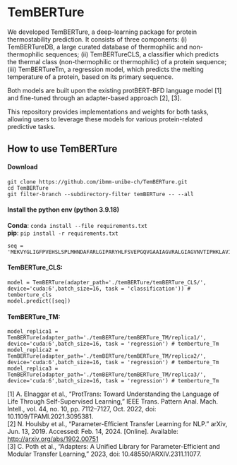 # TemBERTure

We  developed TemBERTure, a deep-learning package for protein thermostability prediction. It consists of three components: 
(i) TemBERTureDB, a large curated database of thermophilic and non-thermophilic sequences;
(ii) TemBERTureCLS, a classifier  which predicts  the thermal class (non-thermophilic or thermophilic) of a protein sequence;
(iii) TemBERTureTm, a regression model, which predicts the melting temperature of a protein, based on its primary sequence. 

Both models are built upon the existing protBERT-BFD language model [1] and fine-tuned through an adapter-based approach [2], [3]. 

This repository provides implementations and weights for both tasks, allowing users to leverage these models for various protein-related predictive tasks.

## How to use TemBERTure

#### Download
```
git clone https://github.com/ibmm-unibe-ch/TemBERTure.git
cd TemBERTure
git filter-branch --subdirectory-filter temBERTure -- --all
```
#### Install the python env (python 3.9.18)

**Conda**:
`conda install --file requirements.txt`   
**pip**:
`pip install -r requirements.txt`   


```
seq = 'MEKVYGLIGFPVEHSLSPLMHNDAFARLGIPARYHLFSVEPGQVGAAIAGVRALGIAGVNVTIPHKLAVIPFLDEVDEHARRIGAVNTIINNDGRLIGFNTDGPGYVQALEEEMNITLDGKRILVIGAGGGARGIYFSLLSTAAERIDMANRTVEKAERLVREGEGGRSAYFSLAEAETRLDEYDIIINTTSVGMHPRVEVQPLSLERLRPGVIVSNIIYNPLETKWLKEAKARGARVQNGVGMLVYQGALAFEKWTGQWPDVNRMKQLVIEALRR'
```
#### TemBERTure_CLS:
```
model = TemBERTure(adapter_path='./temBERTure/temBERTure_CLS/', device='cuda:6',batch_size=16, task = 'classification')) # temberture_cls
model.predict([seq])
```
#### TemBERTure_TM:
```
model_replica1 = TemBERTure(adapter_path='./temBERTure/temBERTure_TM/replica1/', device='cuda:6',batch_size=16, task = 'regression') # temberture_Tm
model_replica2 = TemBERTure(adapter_path='./temBERTure/temBERTure_TM/replica2/', device='cuda:6',batch_size=16, task = 'regression') # temberture_Tm
model_replica3 = TemBERTure(adapter_path='./temBERTure/temBERTure_TM/replica3/', device='cuda:6',batch_size=16, task = 'regression') # temberture_Tm
```



[1] A. Elnaggar et al., “ProtTrans: Toward Understanding the Language of Life Through Self-Supervised Learning,” IEEE Trans. Pattern Anal. Mach. Intell., vol. 44, no. 10, pp. 7112–7127, Oct. 2022, doi: 10.1109/TPAMI.2021.3095381.  
[2]	N. Houlsby et al., “Parameter-Efficient Transfer Learning for NLP.” arXiv, Jun. 13, 2019. Accessed: Feb. 14, 2024. [Online]. Available: http://arxiv.org/abs/1902.00751  
[3]	C. Poth et al., “Adapters: A Unified Library for Parameter-Efficient and Modular Transfer Learning,” 2023, doi: 10.48550/ARXIV.2311.11077.

